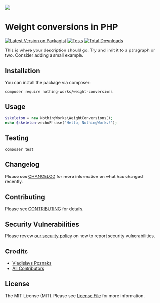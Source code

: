 
[<img src="https://github-ads.s3.eu-central-1.amazonaws.com/support-ukraine.svg?t=1" />](https://supportukrainenow.org)

# Weight conversions in PHP

[![Latest Version on Packagist](https://img.shields.io/packagist/v/nothing-works/weight-conversions.svg?style=flat-square)](https://packagist.org/packages/nothing-works/weight-conversions)
[![Tests](https://github.com/nothing-works/weight-conversions/actions/workflows/run-tests.yml/badge.svg?branch=main)](https://github.com/nothing-works/weight-conversions/actions/workflows/run-tests.yml)
[![Total Downloads](https://img.shields.io/packagist/dt/nothing-works/weight-conversions.svg?style=flat-square)](https://packagist.org/packages/nothing-works/weight-conversions)

This is where your description should go. Try and limit it to a paragraph or two. Consider adding a small example.

## Installation

You can install the package via composer:

```bash
composer require nothing-works/weight-conversions
```

## Usage

```php
$skeleton = new NothingWorks\WeightConversions();
echo $skeleton->echoPhrase('Hello, NothingWorks!');
```

## Testing

```bash
composer test
```

## Changelog

Please see [CHANGELOG](CHANGELOG.md) for more information on what has changed recently.

## Contributing

Please see [CONTRIBUTING](https://github.com/spatie/.github/blob/main/CONTRIBUTING.md) for details.

## Security Vulnerabilities

Please review [our security policy](../../security/policy) on how to report security vulnerabilities.

## Credits

- [Vladislavs Poznaks](https://github.com/vladislavs-poznaks)
- [All Contributors](../../contributors)

## License

The MIT License (MIT). Please see [License File](LICENSE.md) for more information.
